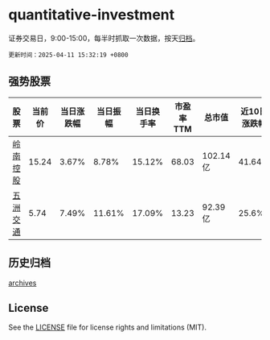 # quantitative-investment

证券交易日，9:00-15:00，每半时抓取一次数据，按天[归档](archives)。

`更新时间：2025-04-11 15:32:19 +0800`

## 强势股票

|股票|当前价|当日涨跌幅|当日振幅|当日换手率|市盈率TTM|总市值|近10日涨跌幅|
|----|----|----|----|----|----|----|----|
|[岭南控股](https://xueqiu.com/S/SZ000524)|15.24|3.67%|8.78%|15.12%|68.03|102.14亿|41.64%|
|[五洲交通](https://xueqiu.com/S/SH600368)|5.74|7.49%|11.61%|17.09%|13.23|92.39亿|25.6%|

## 历史归档

[archives](archives)

## License

See the [LICENSE](LICENSE) file for license rights and limitations (MIT).